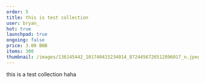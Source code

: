 ```yaml
---
order: 5
title: this is test collection
user: bryan_
hot: true
launchpad: true
ongoing: false
price: 3.00 BNB
items: 300
thumbnail: /images/136145442_101740415234014_8724456726512896017_n.jpeg
---
```

this is a test collection haha